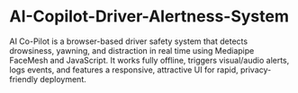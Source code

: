 # AI-Copilot-Driver-Alertness-System
AI Co-Pilot is a browser-based driver safety system that detects drowsiness, yawning, and distraction in real time using Mediapipe FaceMesh and JavaScript. It works fully offline, triggers visual/audio alerts, logs events, and features a responsive, attractive UI for rapid, privacy-friendly deployment.
